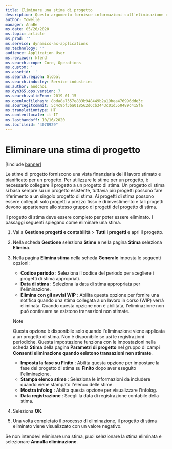 ```yaml
---
title: Eliminare una stima di progetto
description: Questo argomento fornisce informazioni sull'eliminazione di una stima di progetto una volta completata.
author: Yowelle
manager: AnnBe
ms.date: 05/26/2020
ms.topic: article
ms.prod: ''
ms.service: dynamics-ax-applications
ms.technology: ''
audience: Application User
ms.reviewer: kfend
ms.search.scope: Core, Operations
ms.custom: ''
ms.assetid: ''
ms.search.region: Global
ms.search.industry: Service industries
ms.author: andchoi
ms.dyn365.ops.version: 7
ms.search.validFrom: 2019-01-15
ms.openlocfilehash: 8bda8a7357e883b948449b2a19bea476996dde3c
ms.sourcegitcommit: 5c4c9bf3ba018562d6cb3443c01d550489c415fa
ms.translationtype: HT
ms.contentlocale: it-IT
ms.lasthandoff: 10/16/2020
ms.locfileid: "4078929"
---
```

# <a name="eliminate-a-project-estimate"></a>Eliminare una stima di progetto

[!include [banner](../includes/banner.md)]

Le stime di progetto forniscono una vista finanziaria del il lavoro stimato e pianificato per un progetto. Per utilizzare le stime per un progetto, è necessario collegare il progetto a un progetto di stima. Un progetto di stima si basa sempre su un progetto esistente, tuttavia più progetti possono fare riferimento a un singolo progetto di stima. Ai progetti di stima possono essere collegati solo progetti a prezzo fisso e di investimento e tali progetti devono appartenere allo stesso gruppo di progetti del progetto di stima.

Il progetto di stima deve essere completo per poter essere eliminato. I passaggi seguenti spiegano come eliminare una stima.

1. Vai a **Gestione progetti e contabilità** > **Tutti i progetti** e apri il progetto. 
2. Nella scheda **Gestione** seleziona **Stime** e nella pagina **Stima** seleziona **Elimina**.
3. Nella pagina **Elimina stima** nella scheda **Generale** imposta le seguenti opzioni:

   - **Codice periodo** : Seleziona il codice del periodo per scegliere i progetti di stima appropriati. 
   - **Data di stima** : Seleziona la data di stima appropriata per l'eliminazione.
   - **Elimina con gli avvisi WIP** : Abilita questa opzione per fornire una notifica quando una stima collegata a un lavoro in corso (WIP) verrà eliminata. Quando questa opzione non è abilitata, l'eliminazione non può continuare se esistono transazioni non stimate. 
   > [!NOTE]
   > Questa opzione è disponibile solo quando l'eliminazione viene applicata a un progetto di stima. Non è disponibile se usi le registrazioni periodiche. Questa impostazione funziona con le impostazioni nella scheda **Stima** della pagina **Parametri di progetto** nel gruppo di campi **Consenti eliminazione quando esistono transazioni non stimate**.
   - **Imposta la fase su Finito** : Abilita questa opzione per impostare la fase del progetto di stima su **Finito** dopo aver eseguito l'eliminazione.
   - **Stampa elenco stime** : Seleziona le informazioni da includere quando viene stampato l'elenco delle stime.
   - **Mostra infolog** : Abilita questa opzione per visualizzare l'infolog.
   - **Data registrazione** : Scegli la data di registrazione contabile della stima.

4.  Seleziona **OK**.
5. Una volta completato il processo di eliminazione, il progetto di stima eliminato viene visualizzato con un valore negativo. 

Se non intendevi eliminare una stima, puoi selezionare la stima eliminata e selezionare **Annulla eliminazione**.   
